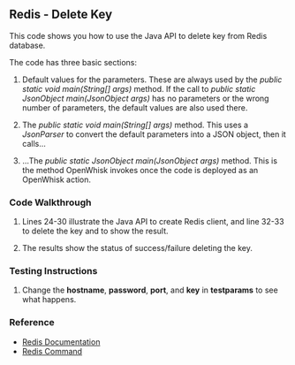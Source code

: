 ## Redis - Delete Key

This code shows you how to use the Java API to delete key from Redis database. 

The code has three basic sections: 

1. Default values for the parameters. These are always used by the *public static void main(String[] args)* method. 
If the call to *public static JsonObject main(JsonObject args)* has no parameters or the wrong number of parameters, the default values are also used there. 

2. The *public static void main(String[] args)* method. This uses a *JsonParser* to convert the default parameters into a JSON object, then it calls... 

3. ...The *public static JsonObject main(JsonObject args)* method. This is the method OpenWhisk invokes once the code is deployed as an OpenWhisk action.

### Code Walkthrough
1. Lines 24-30 illustrate the Java API to create Redis client, and line 32-33 to delete the key and to show the result.

2. The results show the status of success/failure deleting the key.

### Testing Instructions
1. Change the **hostname**, **password**, **port**, and **key** in **testparams** to see what happens.

### Reference
* [Redis Documentation](https://redis.io/)
* [Redis Command](https://redis.io/commands/)